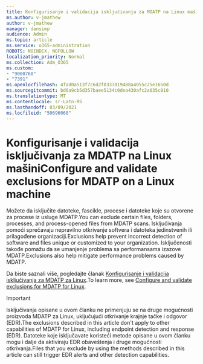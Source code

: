 ```yaml
---
title: Konfigurisanje i validacija isključivanja za MDATP na Linux mašini
ms.author: v-jmathew
author: v-jmathew
manager: dansimp
audience: Admin
ms.topic: article
ms.service: o365-administration
ROBOTS: NOINDEX, NOFOLLOW
localization_priority: Normal
ms.collection: Adm_O365
ms.custom:
- "9000760"
- "7391"
ms.openlocfilehash: 4fad0a513f7c6d2f0337019488a4055c25e1650d
ms.sourcegitcommit: bd6a9cb5d357baee5134c0dea430afc2a035c810
ms.translationtype: MT
ms.contentlocale: sr-Latn-RS
ms.lasthandoff: 03/09/2021
ms.locfileid: "50696068"
---
```

# <a name="configure-and-validate-exclusions-for-mdatp-on-a-linux-machine"></a><span data-ttu-id="1a84c-102">Konfigurisanje i validacija isključivanja za MDATP na Linux mašini</span><span class="sxs-lookup"><span data-stu-id="1a84c-102">Configure and validate exclusions for MDATP on a Linux machine</span></span>

<span data-ttu-id="1a84c-103">Možete da isključite datoteke, fascikle, procese i datoteke koje su otvorene za procese iz usluge MDATP.</span><span class="sxs-lookup"><span data-stu-id="1a84c-103">You can exclude certain files, folders, processes, and process-opened files from MDATP scans.</span></span> <span data-ttu-id="1a84c-104">Isključivanja pomoći sprečavaju nepravilno otkrivanje softvera i datoteka jedinstvenih ili prilagođene organizaciji.</span><span class="sxs-lookup"><span data-stu-id="1a84c-104">Exclusions help prevent incorrect detection of software and files unique or customized to your organization.</span></span> <span data-ttu-id="1a84c-105">Isključenosti takođe pomažu da se umanjenje problema sa performansama izazove MDATP.</span><span class="sxs-lookup"><span data-stu-id="1a84c-105">Exclusions also help mitigate performance problems caused by MDATP.</span></span>

<span data-ttu-id="1a84c-106">Da biste saznali više, pogledajte članak [Konfigurisanje i validacija isključivanja za MDATP za Linux](https://go.microsoft.com/fwlink/?linkid=2144517).</span><span class="sxs-lookup"><span data-stu-id="1a84c-106">To learn more, see [Configure and validate exclusions for MDATP for Linux](https://go.microsoft.com/fwlink/?linkid=2144517).</span></span>

> [!IMPORTANT]
> <span data-ttu-id="1a84c-107">Isključivanja opisane u ovom članku ne primenjuju se na druge mogućnosti proizvoda MDATP za Linux, uključujući otkrivanje krajnje tačke i odgovor (EDR).</span><span class="sxs-lookup"><span data-stu-id="1a84c-107">The exclusions described in this article don't apply to other capabilities of MDATP for Linux, including endpoint detection and response (EDR).</span></span> <span data-ttu-id="1a84c-108">Datoteke koje isključavate koristeći metode opisane u ovom članku mogu i dalje da aktiviraju EDR obaveštenja i druge mogućnosti otkrivanja.</span><span class="sxs-lookup"><span data-stu-id="1a84c-108">Files that you exclude by using the methods described in this article can still trigger EDR alerts and other detection capabilities.</span></span>
